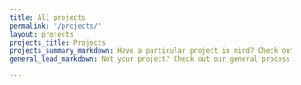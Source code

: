 ```yaml
---
title: All projects
permalink: "/projects/"
layout: projects
projects_title: Projects
projects_summary_markdown: Have a particular project in mind? Check out our detailed guides to permitting some common Austin residential projects.
general_lead_markdown: Not your project? Check out our general process overview.

---
```

